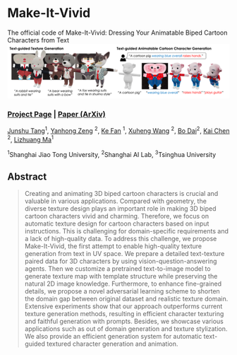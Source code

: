 # Make-It-Vivid
The official code of Make-It-Vivid: Dressing Your Animatable Biped Cartoon Characters from Text
<img src='pipeline.png'/>

### [Project Page](https://make-it-vivid.github.io/) | [Paper (ArXiv)](https://make-it-vivid.github.io/)


[Junshu Tang](https://junshutang.github.io/)<sup>1</sup>,
[Yanhong Zeng](https://zengyh1900.github.io/) <sup>2</sup>,
[Ke Fan](https://openreview.net/profile?id=~Ke_Fan2) <sup>1</sup>,
[Xuheng Wang](https://github.com/xUhEngwAng) <sup>2</sup>,
[Bo Dai](https://daibo.info/)<sup>2</sup>,
[Kai Chen](https://chenkai.site/) <sup>2</sup>,
[Lizhuang Ma](http://dmcv.sjtu.edu.cn/)<sup>1</sup>

<sup>1</sup>Shanghai Jiao Tong University, <sup>2</sup>Shanghai AI Lab, <sup>3</sup>Tsinghua University

## Abstract
> Creating and animating 3D biped cartoon characters is crucial and valuable in various applications. Compared with geometry, the diverse texture design plays an important role in making 3D biped cartoon characters vivid and charming. Therefore, we focus on automatic texture design for cartoon characters based on input instructions. This is challenging for domain-specific requirements and a lack of high-quality data. To address this challenge, we propose Make-It-Vivid, the first attempt to enable high-quality texture generation from text in UV space. We prepare a detailed text-texture paired data for 3D characters by using vision-question-answering agents. Then we customize a pretrained text-to-image model to generate texture map with template structure while preserving the natural 2D image knowledge. Furthermore, to enhance fine-grained details, we propose a novel adversarial learning scheme to shorten the domain gap between original dataset and realistic texture domain. Extensive experiments show that our approach outperforms current texture generation methods, resulting in efficient character texturing and faithful generation with prompts. Besides, we showcase various applications such as out of domain generation and texture stylization. We also provide an efficient generation system for automatic text-guided textured character generation and animation.
